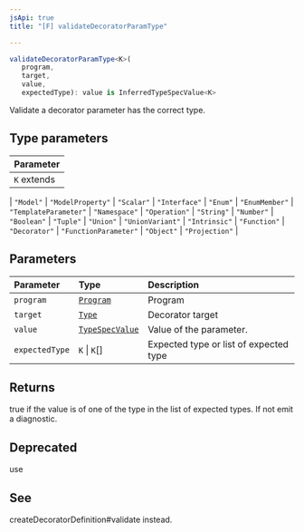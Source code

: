 ```yaml
---
jsApi: true
title: "[F] validateDecoratorParamType"

---
```

```ts
validateDecoratorParamType<K>(
   program, 
   target, 
   value, 
   expectedType): value is InferredTypeSpecValue<K>
```

Validate a decorator parameter has the correct type.

## Type parameters

| Parameter |
| :------ |
| `K` extends 
  \| `"Model"`
  \| `"ModelProperty"`
  \| `"Scalar"`
  \| `"Interface"`
  \| `"Enum"`
  \| `"EnumMember"`
  \| `"TemplateParameter"`
  \| `"Namespace"`
  \| `"Operation"`
  \| `"String"`
  \| `"Number"`
  \| `"Boolean"`
  \| `"Tuple"`
  \| `"Union"`
  \| `"UnionVariant"`
  \| `"Intrinsic"`
  \| `"Function"`
  \| `"Decorator"`
  \| `"FunctionParameter"`
  \| `"Object"`
  \| `"Projection"` |

## Parameters

| Parameter | Type | Description |
| :------ | :------ | :------ |
| `program` | [`Program`](../interfaces/Program.md) | Program |
| `target` | [`Type`](../type-aliases/Type.md) | Decorator target |
| `value` | [`TypeSpecValue`](../type-aliases/TypeSpecValue.md) | Value of the parameter. |
| `expectedType` | `K` \| `K`[] | Expected type or list of expected type |

## Returns

true if the value is of one of the type in the list of expected types. If not emit a diagnostic.

## Deprecated

use

## See

createDecoratorDefinition#validate instead.
